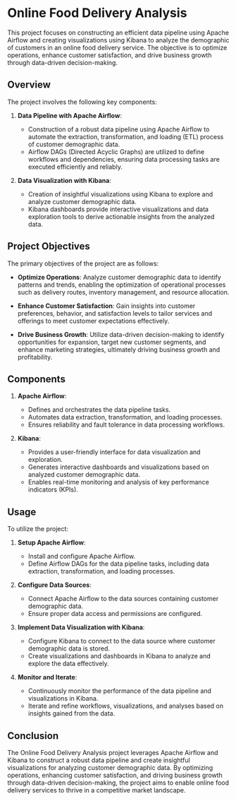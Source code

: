 # Online Food Delivery Analysis

This project focuses on constructing an efficient data pipeline using Apache Airflow and creating visualizations using Kibana to analyze the demographic of customers in an online food delivery service. The objective is to optimize operations, enhance customer satisfaction, and drive business growth through data-driven decision-making.

## Overview

The project involves the following key components:

1. **Data Pipeline with Apache Airflow**:
   - Construction of a robust data pipeline using Apache Airflow to automate the extraction, transformation, and loading (ETL) process of customer demographic data.
   - Airflow DAGs (Directed Acyclic Graphs) are utilized to define workflows and dependencies, ensuring data processing tasks are executed efficiently and reliably.

2. **Data Visualization with Kibana**:
   - Creation of insightful visualizations using Kibana to explore and analyze customer demographic data.
   - Kibana dashboards provide interactive visualizations and data exploration tools to derive actionable insights from the analyzed data.

## Project Objectives

The primary objectives of the project are as follows:

- **Optimize Operations**: Analyze customer demographic data to identify patterns and trends, enabling the optimization of operational processes such as delivery routes, inventory management, and resource allocation.

- **Enhance Customer Satisfaction**: Gain insights into customer preferences, behavior, and satisfaction levels to tailor services and offerings to meet customer expectations effectively.

- **Drive Business Growth**: Utilize data-driven decision-making to identify opportunities for expansion, target new customer segments, and enhance marketing strategies, ultimately driving business growth and profitability.

## Components

1. **Apache Airflow**:
   - Defines and orchestrates the data pipeline tasks.
   - Automates data extraction, transformation, and loading processes.
   - Ensures reliability and fault tolerance in data processing workflows.

2. **Kibana**:
   - Provides a user-friendly interface for data visualization and exploration.
   - Generates interactive dashboards and visualizations based on analyzed customer demographic data.
   - Enables real-time monitoring and analysis of key performance indicators (KPIs).

## Usage

To utilize the project:

1. **Setup Apache Airflow**:
   - Install and configure Apache Airflow.
   - Define Airflow DAGs for the data pipeline tasks, including data extraction, transformation, and loading processes.

2. **Configure Data Sources**:
   - Connect Apache Airflow to the data sources containing customer demographic data.
   - Ensure proper data access and permissions are configured.

3. **Implement Data Visualization with Kibana**:
   - Configure Kibana to connect to the data source where customer demographic data is stored.
   - Create visualizations and dashboards in Kibana to analyze and explore the data effectively.

4. **Monitor and Iterate**:
   - Continuously monitor the performance of the data pipeline and visualizations in Kibana.
   - Iterate and refine workflows, visualizations, and analyses based on insights gained from the data.

## Conclusion

The Online Food Delivery Analysis project leverages Apache Airflow and Kibana to construct a robust data pipeline and create insightful visualizations for analyzing customer demographic data. By optimizing operations, enhancing customer satisfaction, and driving business growth through data-driven decision-making, the project aims to enable online food delivery services to thrive in a competitive market landscape.
